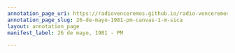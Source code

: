 ```yaml
---
annotation_page_uri: https://radiovenceremos.github.io/radio-venceremos-espanol-2/annotations/26-de-mayo-1981-pm-canvas-1-m-sica.json
annotation_page_slug: 26-de-mayo-1981-pm-canvas-1-m-sica
layout: annotation_page
manifest_label: 26 de mayo, 1981 - PM

---
```

